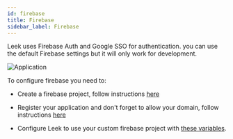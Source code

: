 ```yaml
---
id: firebase
title: Firebase
sidebar_label: Firebase
---
```


Leek uses Firebase Auth and Google SSO for authentication. you can use the default Firebase settings but it will only
work for development.

![Application](/img/docs/auth.png)

To configure firebase you need to:

- Create a firebase project, follow instructions [here](https://firebase.google.com/docs/web/setup#create-firebase-project)

- Register your application and don't forget to allow your domain, follow instructions [here](https://firebase.google.com/docs/web/setup#register-app)

- Configure Leek to use your custom firebase project with [these variables](/docs/architecture/configuration#web).

